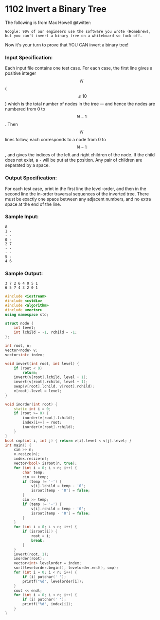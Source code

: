 # 1102 Invert a Binary Tree
The following is from Max Howell @twitter:
```
Google: 90% of our engineers use the software you wrote (Homebrew), but you can't invert a binary tree on a whiteboard so fuck off.
```
Now it's your turn to prove that YOU CAN invert a binary tree!

### Input Specification:

Each input file contains one test case. For each case, the first line gives a positive integer $$N$$ ($$\le 10$$) which is the total number of nodes in the tree -- and hence the nodes are numbered from 0 to $$N-1$$. Then $$N$$ lines follow, each corresponds to a node from 0 to $$N-1$$, and gives the indices of the left and right children of the node. If the child does not exist, a `-` will be put at the position. Any pair of children are separated by a space.

### Output Specification:

For each test case, print in the first line the level-order, and then in the second line the in-order traversal sequences of the inverted tree. There must be exactly one space between any adjacent numbers, and no extra space at the end of the line.

### Sample Input:
```in
8
1 -
- -
0 -
2 7
- -
- -
5 -
4 6
```

### Sample Output:
```out
3 7 2 6 4 0 5 1
6 5 7 4 3 2 0 1
```

```cpp
#include <iostream>
#include <cstdio>
#include <algorithm>
#include <vector>
using namespace std;

struct node {
	int level;
	int lchild = -1, rchild = -1;
};

int root, n;
vector<node> v;
vector<int> index;

void invert(int root, int level) {
	if (root < 0)
		return;
	invert(v[root].lchild, level + 1);
	invert(v[root].rchild, level + 1);
	swap(v[root].lchild, v[root].rchild);
	v[root].level = level;
}

void inorder(int root) {
	static int i = 0;
	if (root >= 0) {
		inorder(v[root].lchild);
		index[i++] = root;
		inorder(v[root].rchild);
	}
}
bool cmp(int i, int j) { return v[i].level < v[j].level; }
int main() {
	cin >> n;
	v.resize(n);
	index.resize(n);
	vector<bool> isroot(n, true);
	for (int i = 0; i < n; i++) {
		char temp;
		cin >> temp;
		if (temp != '-') {
			v[i].lchild = temp - '0';
			isroot[temp - '0'] = false;
		}
		cin >> temp;
		if (temp != '-') {
			v[i].rchild = temp - '0';
			isroot[temp - '0'] = false;
		}
	}
	for (int i = 0; i < n; i++) {
		if (isroot[i]) {
			root = i;
			break;
		}
	}
	invert(root, 1);
	inorder(root);
	vector<int> levelorder = index;
	sort(levelorder.begin(), levelorder.end(), cmp);
	for (int i = 0; i < n; i++) {
		if (i) putchar(' ');
		printf("%d", levelorder[i]);
	}
	cout << endl;
	for (int i = 0; i < n; i++) {
		if (i) putchar(' ');
		printf("%d", index[i]);
	}
}
```